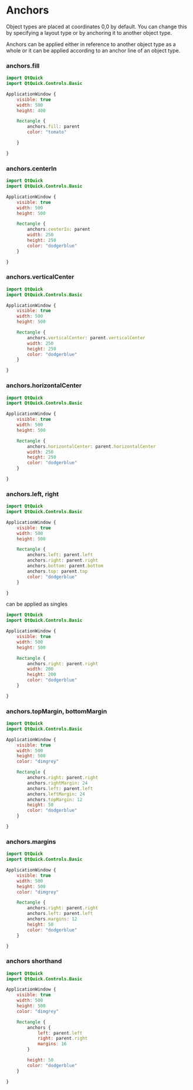 # Anchors

Object types are placed at coordinates 0,0 by default. You can change this by specifying a layout type or by anchoring it to another object type.

Anchors can be applied either in reference to another object type as a whole or it can be applied according to an anchor line of an object type.

### anchors.fill

```qml
import QtQuick
import QtQuick.Controls.Basic

ApplicationWindow {
    visible: true
    width: 500
    height: 400

    Rectangle {
        anchors.fill: parent
        color: "tomato"

    }

}

```



### anchors.centerIn

```qml
import QtQuick
import QtQuick.Controls.Basic

ApplicationWindow {
    visible: true
    width: 500
    height: 500

    Rectangle {
        anchors.centerIn: parent
        width: 250
        height: 250
        color: "dodgerblue"
    }

}

```



### anchors.verticalCenter

```qml
import QtQuick
import QtQuick.Controls.Basic

ApplicationWindow {
    visible: true
    width: 500
    height: 500

    Rectangle {
        anchors.verticalCenter: parent.verticalCenter
        width: 250
        height: 250
        color: "dodgerblue"
    }

}

```





### anchors.horizontalCenter

```qml
import QtQuick
import QtQuick.Controls.Basic

ApplicationWindow {
    visible: true
    width: 500
    height: 500

    Rectangle {
        anchors.horizontalCenter: parent.horizontalCenter
        width: 250
        height: 250
        color: "dodgerblue"
    }

}

```





### anchors.left, right

```qml
import QtQuick
import QtQuick.Controls.Basic

ApplicationWindow {
    visible: true
    width: 500
    height: 500

    Rectangle {
        anchors.left: parent.left
        anchors.right: parent.right
        anchors.bottom: parent.bottom
        anchors.top: parent.top
        color: "dodgerblue"
    }

}

```

can be applied as singles

```qml
import QtQuick
import QtQuick.Controls.Basic

ApplicationWindow {
    visible: true
    width: 500
    height: 500

    Rectangle {
        anchors.right: parent.right
        width: 200
        height: 200
        color: "dodgerblue"
    }

}

```





### anchors.topMargin, bottomMargin

```qml
import QtQuick
import QtQuick.Controls.Basic

ApplicationWindow {
    visible: true
    width: 500
    height: 500
    color: "dimgrey"

    Rectangle {
        anchors.right: parent.right
        anchors.rightMargin: 24
        anchors.left: parent.left
        anchors.leftMargin: 24
        anchors.topMargin: 12
        height: 50
        color: "dodgerblue"
    }

}

```



### anchors.margins

```qml
import QtQuick
import QtQuick.Controls.Basic

ApplicationWindow {
    visible: true
    width: 500
    height: 500
    color: "dimgrey"

    Rectangle {
        anchors.right: parent.right
        anchors.left: parent.left
        anchors.margins: 12
        height: 50
        color: "dodgerblue"
    }

}

```



### anchors shorthand

```qml
import QtQuick
import QtQuick.Controls.Basic

ApplicationWindow {
    visible: true
    width: 500
    height: 500
    color: "dimgrey"

    Rectangle {
        anchors {
            left: parent.left
            right: parent.right
            margins: 16
        }

        height: 50
        color: "dodgerblue"
    }

}

```
